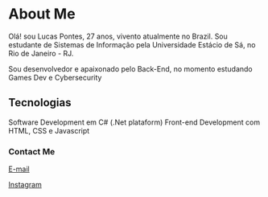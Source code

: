 <h1>About Me</h1>

Olá! sou Lucas Pontes, 27 anos, vivento atualmente no Brazil.
Sou estudante de Sistemas de Informação pela Universidade Estácio de Sá, no Rio de Janeiro - RJ.

Sou desenvolvedor e apaixonado pelo Back-End, no momento estudando Games Dev e Cybersecurity
<h2>Tecnologias</h2>

Software Development em C# (.Net plataform)
Front-end Development com HTML, CSS e Javascript

<h3>Contact Me</h3>
<a href="contatoapontes@hotmail.com">E-mail</a>

<a href="https://www.instagram.com/araujoponts/">Instagram</a>
